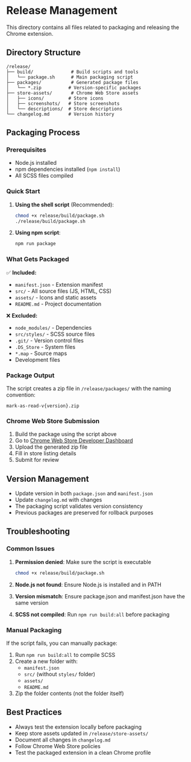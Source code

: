 # Release Management

This directory contains all files related to packaging and releasing the Chrome extension.

## Directory Structure

```
/release/
├── build/              # Build scripts and tools
│   └── package.sh      # Main packaging script
├── packages/           # Generated package files
│   └── *.zip          # Version-specific packages
├── store-assets/       # Chrome Web Store assets
│   ├── icons/         # Store icons
│   ├── screenshots/   # Store screenshots
│   └── descriptions/  # Store descriptions
└── changelog.md       # Version history
```

## Packaging Process

### Prerequisites
- Node.js installed
- npm dependencies installed (`npm install`)
- All SCSS files compiled

### Quick Start

1. **Using the shell script** (Recommended):
   ```bash
   chmod +x release/build/package.sh
   ./release/build/package.sh
   ```

2. **Using npm script**:
   ```bash
   npm run package
   ```

### What Gets Packaged

✅ **Included:**
- `manifest.json` - Extension manifest
- `src/` - All source files (JS, HTML, CSS)
- `assets/` - Icons and static assets
- `README.md` - Project documentation

❌ **Excluded:**
- `node_modules/` - Dependencies
- `src/styles/` - SCSS source files
- `.git/` - Version control files
- `.DS_Store` - System files
- `*.map` - Source maps
- Development files

### Package Output

The script creates a zip file in `/release/packages/` with the naming convention:
```
mark-as-read-v{version}.zip
```

### Chrome Web Store Submission

1. Build the package using the script above
2. Go to [Chrome Web Store Developer Dashboard](https://chrome.google.com/webstore/devconsole)
3. Upload the generated zip file
4. Fill in store listing details
5. Submit for review

## Version Management

- Update version in both `package.json` and `manifest.json`
- Update `changelog.md` with changes
- The packaging script validates version consistency
- Previous packages are preserved for rollback purposes

## Troubleshooting

### Common Issues

1. **Permission denied**: Make sure the script is executable
   ```bash
   chmod +x release/build/package.sh
   ```

2. **Node.js not found**: Ensure Node.js is installed and in PATH

3. **Version mismatch**: Ensure package.json and manifest.json have the same version

4. **SCSS not compiled**: Run `npm run build:all` before packaging

### Manual Packaging

If the script fails, you can manually package:

1. Run `npm run build:all` to compile SCSS
2. Create a new folder with:
   - `manifest.json`
   - `src/` (without `styles/` folder)
   - `assets/`
   - `README.md`
3. Zip the folder contents (not the folder itself)

## Best Practices

- Always test the extension locally before packaging
- Keep store assets updated in `/release/store-assets/`
- Document all changes in `changelog.md`
- Follow Chrome Web Store policies
- Test the packaged extension in a clean Chrome profile 
